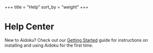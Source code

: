 +++
title = "Help"
sort_by = "weight"
+++

# Help Center

New to Aidoku? Check out our [Getting Started](/help/guides/getting-started) guide for instructions on installing and using Aidoku for the first time.
